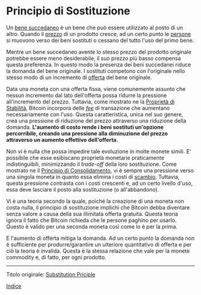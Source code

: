 # Principio di Sostituzione



Un [bene succedaneo](https://it.wikipedia.org/wiki/Bene_succedaneo) è un bene che può essere utilizzato al posto di un altro. Quando il [prezzo](ch101-glossary.md#prezzo) di un prodotto cresce, ad un certo punto le [persone](ch101-glossary.md#persona) si muovono verso dei beni sostituti o cessano del tutto l'uso del primo bene.

Mentre un bene succedaneo avente lo stesso prezzo del prodotto originale potrebbe essere meno desiderabile, il suo prezzo più basso compensa questa preferenza. In questo modo la presenza dei beni succedanei riduce la domanda del bene originale. I sostituti competono con l'originale nello stesso modo di un incremento di [offerta](ch101-glossary.md#offerta) del bene originale.

Data una moneta con una offerta fissa, viene comunemente assunto che nessun incremento dal lato dell'offerta possa ridurre la pressione all'incremento del prezzo. Tuttavia, come mostrato ne la [Proprietà di Stabilità](ch030-stability-property.md), Bitcoin incorpora delle [_fee_](ch101-glossary.md#commissione-di-transazione-fee) di transazione che aumentano necessariamente con l'uso. Questa caratteristica, unica nel suo genere, crea una pressione di riduzione del prezzo attraverso una riduzione della domanda. **L'aumento di costo rende i beni sostituti un'opzione percorribile, creando una pressione alla diminuzione del prezzo attraverso un aumento effettivo dell'offerta**.

Non vi è nulla che possa impedire tale evoluzione in molte monete simili. E' possibile che esse esibiscano proprietà monetarie praticamente indistinguibili, minimizzando il _trade-off_ della loro sostituzione. Come mostrato ne il [Principio di Consolidamento](ch020-consolidation-principle.md), vi è sempre una pressione verso una singola moneta in quanto essa elimina i costi di [scambio](ch101-glossary.md#scambio-di-unità). Tuttavia, questa pressione contrasta con i costi crescenti e, ad un certo livello d'uso, essa deve lasciare il posto alla sostituzione (o all'abbandono).

Vi è una teoria secondo la quale, poiché la creazione di una moneta non costa nulla, il principio di sostituzione implichi che Bitcoin debba diventare senza valore a causa della sua illimitata offerta gratuita. Questa teoria ignora il fatto che Bitcoin richieda che le persone paghino per usarlo. Questo è valido per una seconda moneta così come lo è per la prima. 

E l'aumento di offerta mitiga la domanda. Ad un certo punto la domanda non è sufficiente per produrre/garantire un ulteriore quantitativo di offerta e per ciò la teoria è invalida. Questa è la stessa relazione che vale per la monete commodity e, di fatto, per ogni prodotto. 

---

Titolo originale: [Substitution Priciple](https://github.com/libbitcoin/libbitcoin-system/wiki/Substitution-Principle)

[Indice](/README.md)

